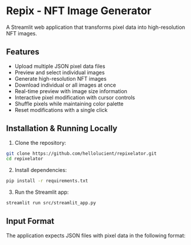 # Repix - NFT Image Generator

A Streamlit web application that transforms pixel data into high-resolution NFT images.

## Features
- Upload multiple JSON pixel data files
- Preview and select individual images
- Generate high-resolution NFT images
- Download individual or all images at once
- Real-time preview with image size information
- Interactive pixel modification with cursor controls
- Shuffle pixels while maintaining color palette
- Reset modifications with a single click

## Installation & Running Locally

1. Clone the repository:
```bash
git clone https://github.com/hellolucient/repixelator.git
cd repixelator
```

2. Install dependencies:
```bash
pip install -r requirements.txt
```

3. Run the Streamlit app:
```bash
streamlit run src/streamlit_app.py
```

## Input Format

The application expects JSON files with pixel data in the following format: